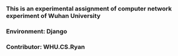 ### This is an experimental assignment of computer network experiment of Wuhan University


### Environment: Django


### Contributor: WHU.CS.Ryan 
